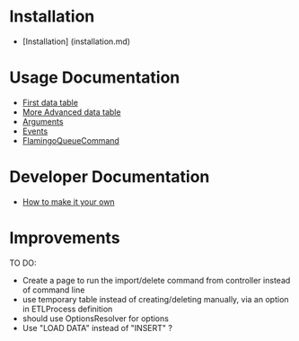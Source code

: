 Installation
============

* [Installation] (installation.md)

Usage Documentation
===================

* [First data table](simpleConfig.md)
* [More Advanced data table](advancedConfig.md)
* [Arguments](arguments.md)
* [Events](event.md)
* [FlamingoQueueCommand](flamingo.md)

Developer Documentation
=======================

* [How to make it your own](dev.md)

Improvements
============

TO DO:
- Create a page to run the import/delete command from controller instead of command line
- use temporary table instead of creating/deleting manually, via an option in ETLProcess definition
- should use OptionsResolver for options
- Use "LOAD DATA" instead of "INSERT" ?